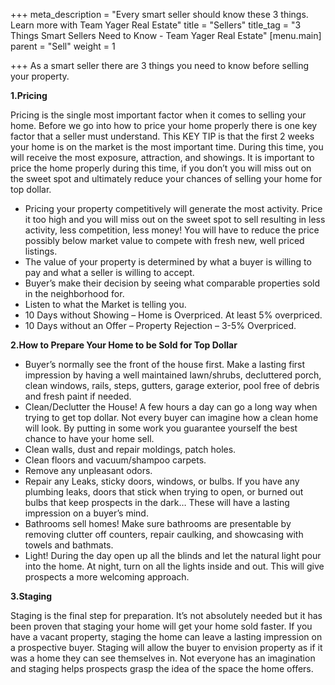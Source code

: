 +++
meta_description = "Every smart seller should know these 3 things. Learn more with Team Yager Real Estate"
title = "Sellers"
title_tag = "3 Things Smart Sellers Need to Know - Team Yager Real Estate"
[menu.main]
parent = "Sell"
weight = 1

+++
As a smart seller there are 3 things you need to know before selling your property.

**1.Pricing**

Pricing is the single most important factor when it comes to selling your home. Before we go into how to price your home properly there is one key factor that a seller must understand. This KEY TIP is that the first 2 weeks your home is on the market is the most important time. During this time, you will receive the most exposure, attraction, and showings. It is important to price the home properly during this time, if you don’t you will miss out on the sweet spot and ultimately reduce your chances of selling your home for top dollar.

* Pricing your property competitively will generate the most activity. Price it too high and you will miss out on the sweet spot to sell resulting in less activity, less competition, less money! You will have to reduce the price possibly below market value to compete with fresh new, well priced listings.
* The value of your property is determined by what a buyer is willing to pay and what a seller is willing to accept.
* Buyer’s make their decision by seeing what comparable properties sold in the neighborhood for.
* Listen to what the Market is telling you.
* 10 Days without Showing – Home is Overpriced. At least 5% overpriced.
* 10 Days without an Offer – Property Rejection – 3-5% Overpriced.

**2.How to Prepare Your Home to be Sold for Top Dollar**

* Buyer’s normally see the front of the house first. Make a lasting first impression by having a well maintained lawn/shrubs, decluttered porch, clean windows, rails, steps, gutters, garage exterior, pool free of debris and fresh paint if needed.
* Clean/Declutter the House! A few hours a day can go a long way when trying to get top dollar. Not every buyer can imagine how a clean home will look. By putting in some work you guarantee yourself the best chance to have your home sell.
* Clean walls, dust and repair moldings, patch holes.
* Clean floors and vacuum/shampoo carpets.
* Remove any unpleasant odors.
* Repair any Leaks, sticky doors, windows, or bulbs. If you have any plumbing leaks, doors that stick when trying to open, or burned out bulbs that keep prospects in the dark… These will have a lasting impression on a buyer’s mind.
* Bathrooms sell homes! Make sure bathrooms are presentable by removing clutter off counters, repair caulking, and showcasing with towels and bathmats.
* Light! During the day open up all the blinds and let the natural light pour into the home. At night, turn on all the lights inside and out. This will give prospects a more welcoming approach.

**3.Staging**

Staging is the final step for preparation. It’s not absolutely needed but it has been proven that staging your home will get your home sold faster. If you have a vacant property, staging the home can leave a lasting impression on a prospective buyer. Staging will allow the buyer to envision property as if it was a home they can see themselves in. Not everyone has an imagination and staging helps prospects grasp the idea of the space the home offers.